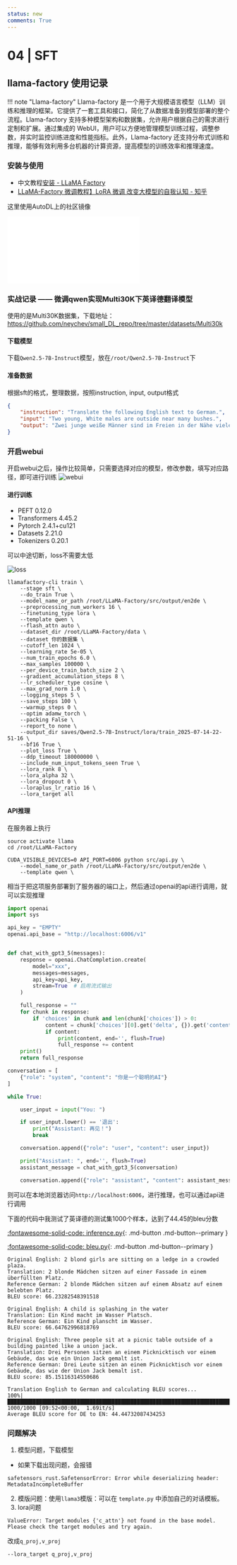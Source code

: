 ```yaml
---
status: new
comments: True
--- 
```


# 04 | SFT





## llama-factory 使用记录

!!! note "Llama-factory"
    Llama-factory 是一个用于大规模语言模型（LLM）训练和推理的框架。它提供了一套工具和接口，简化了从数据准备到模型部署的整个流程。Llama-factory 支持多种模型架构和数据集，允许用户根据自己的需求进行定制和扩展。通过集成的 WebUI，用户可以方便地管理模型训练过程，调整参数，并实时监控训练进度和性能指标。此外，Llama-factory 还支持分布式训练和推理，能够有效利用多台机器的计算资源，提高模型的训练效率和推理速度。

### 安装与使用

- 中文教程[安装 - LLaMA Factory](https://llamafactory.readthedocs.io/zh-cn/latest/getting_started/installation.html)
- [LLaMA-Factory 微调教程】LoRA 微调 改变大模型的自我认知 - 知乎](https://zhuanlan.zhihu.com/p/24909312513)

这里使用AutoDL上的社区镜像

<iframe src="//player.bilibili.com/player.html?isOutside=true&aid=112920092478120&bvid=BV1a3aQeuEou&cid=500001641377964&p=1&autoplay=0" scrolling="no" border="0" frameborder="no" framespacing="0" allowfullscreen="true"></iframe>



### 实战记录 —— 微调qwen实现Multi30K下英译德翻译模型


使用的是Multi30K数据集，下载地址：https://github.com/neychev/small_DL_repo/tree/master/datasets/Multi30k


#### 下载模型

下载`Qwen2.5-7B-Instruct`模型，放在`/root/Qwen2.5-7B-Instruct`下

#### 准备数据

根据sft的格式，整理数据，按照instruction, input, output格式


```json title="整理数据，按照instruction, input, output格式"
{
    "instruction": "Translate the following English text to German.", 
    "input": "Two young, White males are outside near many bushes.", 
    "output": "Zwei junge weiße Männer sind im Freien in der Nähe vieler Büsche."
}
```

### 开启webui

开启webui之后，操作比较简单，只需要选择对应的模型，修改参数，填写对应路径，即可进行训练
![webui](assets/04-SFT.assets/webui.png)




#### 进行训练

- PEFT 0.12.0
- Transformers 4.45.2
- Pytorch 2.4.1+cu121
- Datasets 2.21.0
- Tokenizers 0.20.1

可以中途切断，loss不需要太低

![loss](assets/04-SFT.assets/loss.png)

```shell title="训练命令 基本是默认的参数"
llamafactory-cli train \
    --stage sft \
    --do_train True \
    --model_name_or_path /root/LLaMA-Factory/src/output/en2de \
    --preprocessing_num_workers 16 \
    --finetuning_type lora \
    --template qwen \
    --flash_attn auto \
    --dataset_dir /root/LLaMA-Factory/data \
    --dataset 你的数据集 \
    --cutoff_len 1024 \
    --learning_rate 5e-05 \
    --num_train_epochs 6.0 \
    --max_samples 100000 \
    --per_device_train_batch_size 2 \
    --gradient_accumulation_steps 8 \
    --lr_scheduler_type cosine \
    --max_grad_norm 1.0 \
    --logging_steps 5 \
    --save_steps 100 \
    --warmup_steps 0 \
    --optim adamw_torch \
    --packing False \
    --report_to none \
    --output_dir saves/Qwen2.5-7B-Instruct/lora/train_2025-07-14-22-51-16 \
    --bf16 True \
    --plot_loss True \
    --ddp_timeout 180000000 \
    --include_num_input_tokens_seen True \
    --lora_rank 8 \
    --lora_alpha 32 \
    --lora_dropout 0 \
    --loraplus_lr_ratio 16 \
    --lora_target all 
```


#### API推理

在服务器上执行

```shell title="api.sh"
source activate llama
cd /root/LLaMA-Factory

CUDA_VISIBLE_DEVICES=0 API_PORT=6006 python src/api.py \
    --model_name_or_path /root/LLaMA-Factory/src/output/en2de \
    --template qwen \
```


相当于把这项服务部署到了服务器的端口上，然后通过openai的api进行调用，就可以实现推理 

```python title="api.py"
import openai
import sys

api_key = "EMPTY"
openai.api_base = "http://localhost:6006/v1"


def chat_with_gpt3_5(messages):
    response = openai.ChatCompletion.create(
        model="xxx",
        messages=messages,
        api_key=api_key,
        stream=True  # 启用流式输出
    )

    full_response = ""
    for chunk in response:
        if 'choices' in chunk and len(chunk['choices']) > 0:
            content = chunk['choices'][0].get('delta', {}).get('content', '')
            if content:
                print(content, end='', flush=True)
                full_response += content
    print() 
    return full_response

conversation = [
    {"role": "system", "content": "你是一个聪明的AI"}
]

while True:

    user_input = input("You: ")

    if user_input.lower() == '退出':
        print("Assistant: 再见！")
        break

    conversation.append({"role": "user", "content": user_input})

    print("Assistant: ", end='', flush=True)
    assistant_message = chat_with_gpt3_5(conversation)

    conversation.append({"role": "assistant", "content": assistant_message})
```

则可以在本地浏览器访问`http://localhost:6006`，进行推理，也可以通过api进行调用

下面的代码中我测试了英译德的测试集1000个样本，达到了44.45的bleu分数


[:fontawesome-solid-code:   inference.py](./assets/04-SFT.assets/inference.py){: .md-button .md-button--primary }  

[:fontawesome-solid-code:   bleu.py](./assets/04-SFT.assets/bleu.py){: .md-button .md-button--primary } 


```text title="部分翻译结果"
Original English: 2 blond girls are sitting on a ledge in a crowded plaza.
Translation: 2 blonde Mädchen sitzen auf einer Fassade in einem überfüllten Platz.
Reference German: 2 blonde Mädchen sitzen auf einem Absatz auf einem belebten Platz.
BLEU score: 66.23282548391518

Original English: A child is splashing in the water
Translation: Ein Kind macht im Wasser Platsch.
Reference German: Ein Kind planscht im Wasser.
BLEU score: 66.64762996818769

Original English: Three people sit at a picnic table outside of a building painted like a union jack.
Translation: Drei Personen sitzen an einem Picknicktisch vor einem Gebäude, das wie ein Union Jack gemalt ist.
Reference German: Drei Leute sitzen an einem Picknicktisch vor einem Gebäude, das wie der Union Jack bemalt ist.
BLEU score: 85.15116314550686
```


```shell title="翻译结果"
Translation English to German and calculating BLEU scores...
100%|█████████████████████████████████████████████████████████████████████████████████████| 1000/1000 [09:52<00:00,  1.69it/s]
Average BLEU score for DE to EN: 44.44732087434253
```



### 问题解决


1. 模型问题，下载模型

- 如果下载出现问题，会报错

```
safetensors_rust.SafetensorError: Error while deserializing header: MetadataIncompleteBuffer
```

2. 模版问题：使用`llama3`模版：可以在   `template.py` 中添加自己的对话模板。
3. lora问题

```
ValueError: Target modules {'c_attn'} not found in the base model. Please check the target modules and try again.
```

改成`q_proj,v_proj`

```
--lora_target q_proj,v_proj
```

